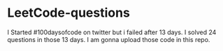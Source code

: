 # LeetCode-questions
I Started #100daysofcode on twitter but i failed after 13 days.
I solved 24 questions in those 13 days. I am gonna upload those code in this repo.
